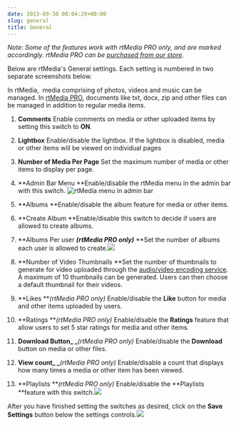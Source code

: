 ```yaml
---
date: 2013-09-30 08:04:29+00:00
slug: general
title: General
---
```


_Note: Some of the features work with rtMedia PRO only, and are marked accordingly. rtMedia PRO can be [purchased from our store](https://rtcamp.com/store/rtmedia-pro/)._

Below are rtMedia's General settings. Each setting is numbered in two separate screenshots below.

In rtMedia,  media comprising of photos, videos and music can be managed. In [rtMedia PRO](https://rtcamp.com/store/rtmedia-pro/), documents like txt, docx, zip and other files can be managed in addition to regular media items.



	
  1. **Comments**
Enable comments on media or other uploaded items by setting this switch to **ON**.

	
  2. **Lightbox**
Enable/disable the lightbox. If the lightbox is disabled, media or other items will be viewed on individual pages

	
  3. **Number of Media Per Page**
Set the maximum number of media or other items to display per page.

	
  4. **Admin Bar Menu
**Enable/disable the rtMedia menu in the admin bar with this switch.
![rtMedia menu in admin bar](https://rtcamp.com/wp-content/uploads/2013/09/rtMediaMenuAdminBar.png)

	
  5. **Albums
**Enable/disable the album feature for media or other items.

	
  6. **Create Album
**Enable/disable this switch to decide if users are allowed to create albums.

	
  7. **Albums Per user **_(rtMedia PRO only)_**
**Set the number of albums each user is allowed to create.![](https://rtcamp.com/wp-content/uploads/2013/09/rtMediaGeneralSettingsTab.png)

	
  8. **Number of Video Thumbnails
**Set the number of thumbnails to generate for video uploaded through the [audio/video encoding service](https://rtcamp.com/rtmedia/addons/audio-video-encoding-service/). A maximum of 10 thumbnails can be generated. Users can then choose a default thumbnail for their videos.

	
  9. **Likes **_(rtMedia PRO only)_
Enable/disable the **Like** button for media and other items uploaded by users.

	
  10. **Ratings **_(rtMedia PRO only)_
Enable/disable the **Ratings** feature that allow users to set 5 star ratings for media and other items.

	
  11. **Download Button_ _**_(rtMedia PRO only)_
Enable/disable the **Download** button on media or other files.

	
  12. **View count_ _**_(rtMedia PRO only)_
Enable/disable a count that displays how many times a media or other item has been viewed.

	
  13. **Playlists **_(rtMedia PRO only)_
Enable/disable the **Playlists **feature with this switch.![](https://rtcamp.com/wp-content/uploads/2013/09/rtMediaGeneralSettingsTabMisc.png)


After you have finished setting the switches as desired, click on the **Save Settings** button below the settings controls.![](https://rtcamp.com/wp-content/uploads/2013/09/rtMediaSettingsSaveButton.png)
